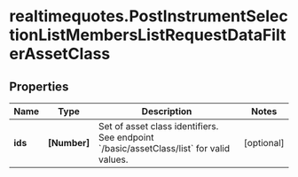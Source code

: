 # realtimequotes.PostInstrumentSelectionListMembersListRequestDataFilterAssetClass

## Properties

Name | Type | Description | Notes
------------ | ------------- | ------------- | -------------
**ids** | **[Number]** | Set of asset class identifiers. See endpoint &#x60;/basic/assetClass/list&#x60; for valid values. | [optional] 


